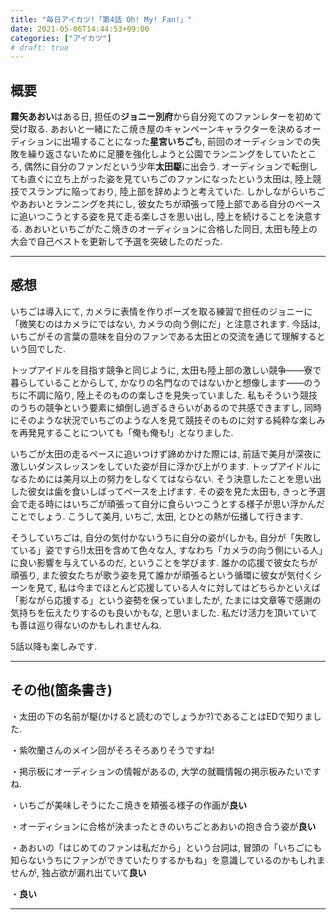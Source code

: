 ```yaml
---
title: "毎日アイカツ!「第4話 Oh! My! Fan!」"
date: 2021-05-06T14:44:53+09:00
categories: ["アイカツ"]
# draft: true
---
```


## 概要

**霧矢あおい**はある日, 担任の**ジョニー別府**から自分宛てのファンレターを初めて受け取る. あおいと一緒にたこ焼き屋のキャンペーンキャラクターを決めるオーディションに出場することになった**星宮いちご**も, 前回のオーディションでの失敗を繰り返さないために足腰を強化しようと公園でランニングをしていたところ, 偶然に自分のファンだという少年**太田駆**に出会う. オーディションで転倒しても直ぐに立ち上がった姿を見ていちごのファンになったという太田は, 陸上競技でスランプに陥っており, 陸上部を辞めようと考えていた. しかしながらいちごやあおいとランニングを共にし, 彼女たちが頑張って陸上部である自分のペースに追いつこうとする姿を見て走る楽しさを思い出し, 陸上を続けることを決意する. あおいといちごがたこ焼きのオーディションに合格した同日, 太田も陸上の大会で自己ベストを更新して予選を突破したのだった.

***

## 感想

いちごは導入にて, カメラに表情を作りポーズを取る練習で担任のジョニーに「微笑むのはカメラにではない, カメラの向う側にだ」と注意されます. 今話は, いちごがその言葉の意味を自分のファンである太田との交流を通じて理解するという回でした.

トップアイドルを目指す競争と同じように, 太田も陸上部の激しい競争――寮で暮らしていることからして, かなりの名門なのではないかと想像します――のうちに不調に陥り, 陸上そのものの楽しさを見失っていました. 私もそういう競技のうちの競争という要素に傾倒し過ぎるきらいがあるので共感できますし, 同時にそのような状況でいちごのような人を見て競技そのものに対する純粋な楽しみを再発見することについても「俺も俺も!」となりました.

いちごが太田の走るペースに追いつけず諦めかけた際には, 前話で美月が深夜に激しいダンスレッスンをしていた姿が目に浮かび上がります. トップアイドルになるためには美月以上の努力をしなくてはならない. そう決意したことを思い出した彼女は歯を食いしばってペースを上げます. その姿を見た太田も, きっと予選会で走る時にはいちごが頑張って自分に食らいつこうとする様子が思い浮かんだことでしょう. こうして美月, いちご, 太田, とひとの熱が伝播して行きます.

そうしていちごは, 自分の気付かないうちに自分の姿が(しかも, 自分が「失敗している」姿ですら!)太田を含めて色々な人, すなわち「カメラの向う側にいる人」に良い影響を与えているのだ, ということを学びます. 誰かの応援で彼女たちが頑張り, また彼女たちが歌う姿を見て誰かが頑張るという循環に彼女が気付くシーンを見て, 私は今までほとんど応援している人々に対してはどちらかといえば「影ながら応援する」という姿勢を保っていましたが, たまには文章等で感謝の気持ちを伝えたりするのも良いかもな, と思いました. 私だけ活力を頂いていても善は巡り得ないのかもしれませんね.

5話以降も楽しみです.

***

## その他(箇条書き)

・太田の下の名前が駆(かけると読むのでしょうか?)であることはEDで知りました.

・紫吹蘭さんのメイン回がそろそろありそうですね!

・掲示板にオーディションの情報があるの, 大学の就職情報の掲示板みたいですね.

・いちごが美味しそうにたこ焼きを頬張る様子の作画が**良い**

・オーディションに合格が決まったときのいちごとあおいの抱き合う姿が**良い**

・あおいの「はじめてのファンは私だから」という台詞は, 冒頭の「いちごにも知らないうちにファンができていたりするかもね」を意識しているのかもしれませんが, 独占欲が漏れ出ていて**良い**

・**良い**

***
